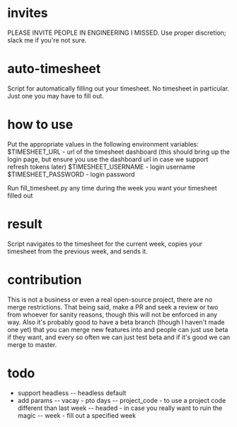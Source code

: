 # invites

PLEASE INVITE PEOPLE IN ENGINEERING I MISSED. Use proper discretion; slack me if you're not sure.

# auto-timesheet

Script for automatically filling out your timesheet. No timesheet in particular. Just one you may
have to fill out.

# how to use

Put the appropriate values in the following environment variables: 
$TIMESHEET_URL      - url of the timesheet dashboard
                      (this should bring up the login page, but ensure you use the dashboard url
                       in case we support refresh tokens later) 
$TIMESHEET_USERNAME - login username
$TIMESHEET_PASSWORD - login password

Run fill_timesheet.py any time during the week you want your timesheet filled out

# result

Script navigates to the timesheet for the current week, copies your timesheet from the previous
week, and sends it. 

# contribution

This is not a business or even a real open-source project, there are no merge restrictions. That being said, make a PR and seek a review or two from whoever for sanity reasons, though this will not be enforced in any way. Also it's probably good to have a beta branch (though I haven't made one yet) that you can merge new features into and people can just use beta if they want, and every so often we can just test beta and if it's good we can merge to master.

# todo
- support headless
-- headless default
- add params
-- vacay - pto days
-- project_code - to use a project code different than last week
-- headed - in case you really want to ruin the magic
-- week - fill out a specified week

